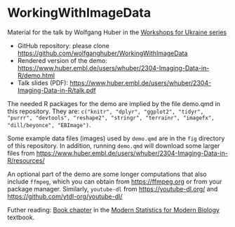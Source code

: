 # WorkingWithImageData
Material for the talk by Wolfgang Huber in the [Workshops for Ukraine series](https://sites.google.com/view/dariia-mykhailyshyna/main/r-workshops-for-ukraine) 

- GitHub repository: please clone <https://github.com/wolfganghuber/WorkingWithImageData>
- Rendered version of the demo: <https://www.huber.embl.de/users/whuber/2304-Imaging-Data-in-R/demo.html>
- Talk slides (PDF): <https://www.huber.embl.de/users/whuber/2304-Imaging-Data-in-R/talk.pdf>
  
The needed R packages for the demo are implied by the file demo.qmd in this repository. They are:
`c("knitr", "dplyr", "ggplot2", "tidyr", "purrr", "devtools", "reshape2", "stringr", "terrainr", "imagefx", "dill/beyonce", "EBImage")`. 

Some example data files (images) used by `demo.qmd` are in the `fig` directory of this repository. In addition, running `demo.qmd` will download 
some larger files from <https://www.huber.embl.de/users/whuber/2304-Imaging-Data-in-R/resources/>

An optional part of the demo are some longer computations that also include `ffmpeg`, which you can obtain from <https://ffmpeg.org> or from your package manager. Similarly, `youtube-dl` from <https://youtube-dl.org/> and <https://github.com/ytdl-org/youtube-dl/>

Futher reading: [Book chapter](https://www.huber.embl.de/msmb/11-chap.html) in the [Modern Statistics for Modern Biology](https://www.huber.embl.de/msmb) textbook.

